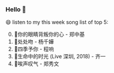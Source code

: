 ### Hello 👋

😄 listen to my this week song list of top 5:

0. 🌈你的眼睛背叛你的心 - 郑中基
1. 🌈处处吻 - 杨千嬅
2. 🌈四季予你 - 程响
3. 🌈生命中的时光 (Live 深圳, 2018) - 齐一
4. 🌈唉声叹气 - 郑秀文

